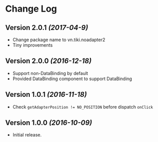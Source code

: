 Change Log
==========

Version 2.0.1 *(2017-04-9)*
----------------------------
* Change package name to vn.tiki.noadapter2
* Tiny improvements

Version 2.0.0 *(2016-12-18)*
----------------------------

* Support non-DataBinding by default
* Provided DataBinding component to support DataBinding

Version 1.0.1 *(2016-11-18)*
----------------------------

* Check `getAdapterPosition != NO_POSITION` before dispatch `onClick`

Version 1.0.0 *(2016-10-09)*
----------------------------

* Initial release.
